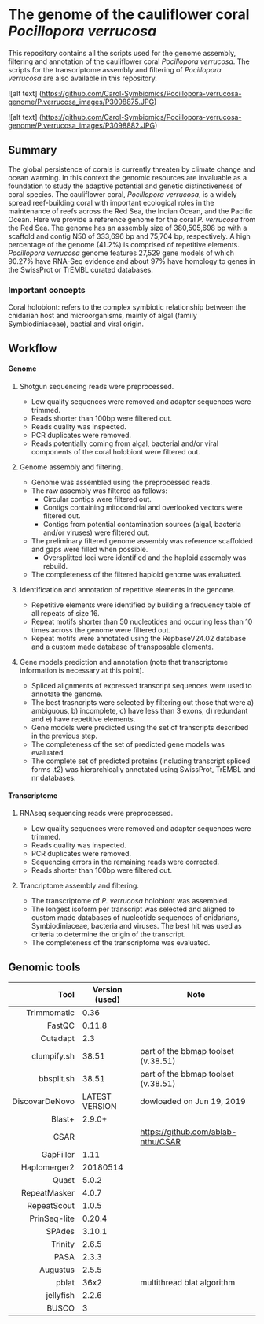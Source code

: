 # The genome of the cauliflower coral *Pocillopora verrucosa*

This repository contains all the scripts used for the genome assembly, filtering and annotation of the cauliflower coral *Pocillopora verrucosa*. 
The scripts for the transcriptome assembly and filtering of *Pocillopora verrucosa* are also available in this repository.

![alt text] (https://github.com/Carol-Symbiomics/Pocillopora-verrucosa-genome/P.verrucosa_images/P3098875.JPG)

![alt text] (https://github.com/Carol-Symbiomics/Pocillopora-verrucosa-genome/P.verrucosa_images/P3098882.JPG)

## Summary
The global persistence of corals is currently threaten by climate change and ocean warming. In this context the genomic resources are invaluable as a foundation to study the adaptive potential and genetic distinctiveness of coral species. The cauliflower coral, *Pocillopora verrucosa*, is a widely spread reef-building coral with important ecological roles in the maintenance of reefs across the Red Sea, the Indian Ocean, and the Pacific Ocean. Here we provide a reference genome for the coral *P. verrucosa* from the Red Sea. The genome has an assembly size of 380,505,698 bp with a scaffold and contig N50 of 333,696 bp and 75,704 bp, respectively. A high percentage of the genome (41.2%) is comprised of repetitive elements. *Pocillopora verrucosa* genome features 27,529 gene models of which 90.27% have RNA-Seq evidence and about 97% have homology to genes in the SwissProt or TrEMBL curated databases.

### Important concepts
Coral holobiont: refers to the complex symbiotic relationship between the cnidarian host and microorganisms, mainly of algal (family Symbiodiniaceae), bactial and viral origin. 

## Workflow

#### Genome
1. Shotgun sequencing reads were preprocessed.
   - Low quality sequences were removed and adapter sequences were trimmed.
   - Reads shorter than 100bp were filtered out.
   - Reads quality was inspected.
   - PCR duplicates were removed.
   - Reads potentially coming from algal, bacterial and/or viral components of the coral holobiont were filtered out. 

2. Genome assembly and filtering.
   - Genome was assembled using the preprocessed reads.
   - The raw assembly was filtered as follows:
     - Circular contigs were filtered out.
     - Contigs containing mitocondrial and overlooked vectors were filtered out.
     - Contigs from potential contamination sources (algal, bacteria and/or viruses) were filtered out.
   - The preliminary filtered genome assembly was reference scaffolded and gaps were filled when possible.
     - Oversplitted loci were identified and the haploid assembly was rebuild.
   - The completeness of the filtered haploid genome was evaluated. 
   
3. Identification and annotation of repetitive elements in the genome.
   - Repetitive elements were identified by building a frequency table of all repeats of size 16.
   - Repeat motifs shorter than 50 nucleotides and occuring less than 10 times across the genome were filtered out.
   - Repeat motifs were annotated using the RepbaseV24.02 database and a custom made database of transposable elements.

4. Gene models prediction and annotation (note that transcriptome information is necessary at this point).
   - Spliced alignments of expressed transcript sequences were used to annotate the genome.
   - The best trasncripts were selected by filtering out those that were a) ambiguous, b) incomplete, c) have less than 3 exons, d) redundant and e) have repetitive elements.
   - Gene models were predicted using the set of transcripts described in the previous step.
   - The completeness of the set of predicted gene models was evaluated.
   - The complete set of predicted proteins (including transcript spliced forms .t2) was hierarchically annotated using  SwissProt, TrEMBL and nr databases.  
   
#### Transcriptome
1. RNAseq sequencing reads were preprocessed.
   - Low quality sequences were removed and adapter sequences were trimmed.
   - Reads quality was inspected.
   - PCR duplicates were removed.
   - Sequencing errors in the remaining reads were corrected.
   - Reads shorter than 100bp were filtered out.

2. Trancriptome assembly and filtering.
   - The transcriptome of *P. verrucosa* holobiont was assembled.
   - The longest isoform per transcript was selected and aligned to custom made databases of nucleotide sequences of cnidarians, Symbiodiniaceae, bacteria and viruses. The best hit was used as criteria to determine the origin of the transcript.
   - The completeness of the transcriptome was evaluated.



## Genomic tools

|           Tool | Version (used) | Note                                |
|---------------:|----------------|-------------------------------------|
|    Trimmomatic | 0.36           |                                     |
|         FastQC | 0.11.8         |                                     |
|       Cutadapt | 2.3            |                                     |
| clumpify.sh    | 38.51          | part of the bbmap toolset (v.38.51) |
| bbsplit.sh     | 38.51          | part of the bbmap toolset (v.38.51) |
| DiscovarDeNovo | LATEST VERSION | dowloaded on Jun 19, 2019           |
| Blast+         | 2.9.0+         |                                     |
| CSAR           |                | https://github.com/ablab-nthu/CSAR  |
| GapFiller      | 1.11           |                                     |
| Haplomerger2   | 20180514       |                                     |
| Quast          | 5.0.2          |                                     |
| RepeatMasker   | 4.0.7          |                                     |
| RepeatScout    | 1.0.5          |                                     |
| PrinSeq-lite   | 0.20.4         |                                     |
| SPAdes         | 3.10.1         |                                     |
| Trinity        | 2.6.5          |                                     |
| PASA           | 2.3.3          |                                     |
| Augustus       | 2.5.5          |                                     |
| pblat          | 36x2           | multithread blat algorithm          |
| jellyfish      | 2.2.6          |                                     |
| BUSCO          | 3              |                                     |

